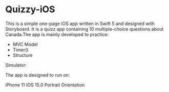 # Quizzy-iOS
This is a simple one-page iOS app written in Swift 5 and designed with Storyboard. It is a quizz app containing 10 multiple-choice questions about Canada.The app is mainly developed to practice:

- MVC Model
- Timer()
- Structure

Simulator:

The app is designed to run on:

iPhone 11
IOS 15.0
Portrait Orientation

